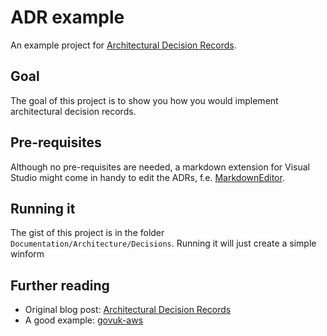 ﻿# ADR example

An example project for [Architectural Decision Records](http://thinkrelevance.com/blog/2011/11/15/documenting-architecture-decisions).

## Goal

The goal of this project is to show you how you would implement architectural 
decision records. 

## Pre-requisites

Although no pre-requisites are needed, a markdown extension for Visual Studio might 
come in handy to edit the ADRs, f.e. [MarkdownEditor](https://marketplace.visualstudio.com/items?itemName=MadsKristensen.MarkdownEditor).

## Running it

The gist of this project is in the folder `Documentation/Architecture/Decisions`.
Running it will just create a simple winform

## Further reading

 - Original blog post: [Architectural Decision Records](http://thinkrelevance.com/blog/2011/11/15/documenting-architecture-decisions)
 - A good example: [govuk-aws](https://github.com/alphagov/govuk-aws/tree/master/doc/architecture/decisions)



